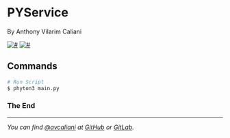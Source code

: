# PYService
By Anthony Vilarim Caliani

 [![#](https://img.shields.io/badge/python-3-yellow.svg)](#) [![#](https://img.shields.io/badge/repository-updated-brightgreen.svg)](#)

## Commands

```sh
# Run Script
$ phyton3 main.py
```

### The End

---

_You can find [@avcaliani](#) at [GitHub](https://github.com/avcaliani) or [GitLab](https://gitlab.com/avcaliani)._